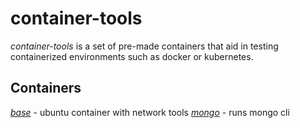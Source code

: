 # container-tools

*container-tools* is a set of pre-made containers that aid in testing
containerized environments such as docker or kubernetes.

## Containers

[*base*](https://github.com/micarlise/container-tools/tree/main/base) - ubuntu container with network tools
[*mongo*](https://github.com/micarlise/container-tools/tree/main/mongo) - runs mongo cli
